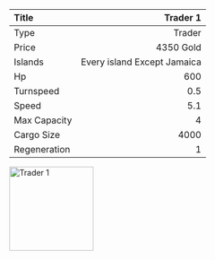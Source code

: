 |Title        | Trader 1        
|:-|-:
|Type         | Trader               
|Price        | 4350 Gold    
|Islands      | Every island Except Jamaica
|Hp           | 600
|Turnspeed    | 0.5
|Speed        | 5.1
|Max Capacity | 4
|Cargo Size   | 4000
|Regeneration | 1

<img src="assets/img/trader.png" alt="Trader 1" width="150px" length="150px">
